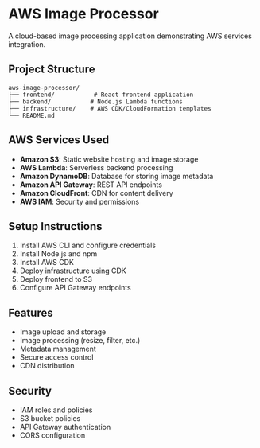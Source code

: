 # AWS Image Processor

A cloud-based image processing application demonstrating AWS services integration.

## Project Structure
```
aws-image-processor/
├── frontend/           # React frontend application
├── backend/           # Node.js Lambda functions
├── infrastructure/    # AWS CDK/CloudFormation templates
└── README.md
```

## AWS Services Used
- **Amazon S3**: Static website hosting and image storage
- **AWS Lambda**: Serverless backend processing
- **Amazon DynamoDB**: Database for storing image metadata
- **Amazon API Gateway**: REST API endpoints
- **Amazon CloudFront**: CDN for content delivery
- **AWS IAM**: Security and permissions

## Setup Instructions

1. Install AWS CLI and configure credentials
2. Install Node.js and npm
3. Install AWS CDK
4. Deploy infrastructure using CDK
5. Deploy frontend to S3
6. Configure API Gateway endpoints

## Features
- Image upload and storage
- Image processing (resize, filter, etc.)
- Metadata management
- Secure access control
- CDN distribution

## Security
- IAM roles and policies
- S3 bucket policies
- API Gateway authentication
- CORS configuration 